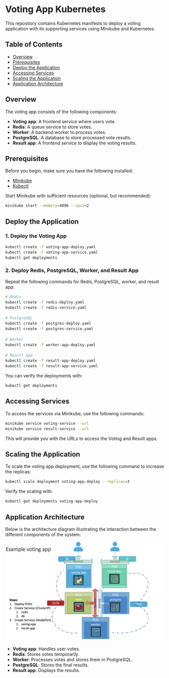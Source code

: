 # Voting App Kubernetes

This repository contains Kubernetes manifests to deploy a voting application with its supporting services using Minikube and Kubernetes.

## Table of Contents

- [Overview](#overview)
- [Prerequisites](#prerequisites)
- [Deploy the Application](#deploy-the-application)
- [Accessing Services](#accessing-services)
- [Scaling the Application](#scaling-the-application)
- [Application Architecture](#application-architecture)

## Overview

The voting app consists of the following components:
- **Voting app**: A frontend service where users vote.
- **Redis**: A queue service to store votes.
- **Worker**: A backend worker to process votes.
- **PostgreSQL**: A database to store processed vote results.
- **Result app**: A frontend service to display the voting results.

## Prerequisites

Before you begin, make sure you have the following installed:
- [Minikube](https://minikube.sigs.k8s.io/docs/start/)
- [Kubectl](https://kubernetes.io/docs/tasks/tools/install-kubectl/)

Start Minikube with sufficient resources (optional, but recommended):

```bash
minikube start --memory=4096 --cpus=2
```

## Deploy the Application

### 1. Deploy the Voting App

```bash
kubectl create -f voting-app-deploy.yaml
kubectl create -f voting-app-service.yaml
kubectl get deployments
```

### 2. Deploy Redis, PostgreSQL, Worker, and Result App

Repeat the following commands for Redis, PostgreSQL, worker, and result app:

```bash
# Redis
kubectl create -f redis-deploy.yaml
kubectl create -f redis-service.yaml

# PostgreSQL
kubectl create -f postgres-deploy.yaml
kubectl create -f postgres-service.yaml

# Worker
kubectl create -f worker-app-deploy.yaml

# Result app
kubectl create -f result-app-deploy.yaml
kubectl create -f result-app-service.yaml
```

You can verify the deployments with:

```bash
kubectl get deployments
```

## Accessing Services

To access the services via Minikube, use the following commands:

```bash
minikube service voting-service --url
minikube service result-service --url
```

This will provide you with the URLs to access the Voting and Result apps.

## Scaling the Application

To scale the voting app deployment, use the following command to increase the replicas:

```bash
kubectl scale deployment voting-app-deploy --replicas=3
```

Verify the scaling with:

```bash
kubectl get deployments voting-app-deploy
```

## Application Architecture

Below is the architecture diagram illustrating the interaction between the different components of the system:

![Voting App Architecture](./architecture/architecture%20voting%20app.PNG)

- **Voting app**: Handles user votes.
- **Redis**: Stores votes temporarily.
- **Worker**: Processes votes and stores them in PostgreSQL.
- **PostgreSQL**: Stores the final results.
- **Result app**: Displays the results.
